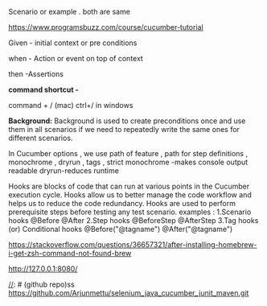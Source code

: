 Scenario or example . both are same


https://www.programsbuzz.com/course/cucumber-tutorial

Given - initial context  or pre conditions

when - Action or event on top of context

then -Assertions


**command shortcut -** 

command + / (mac)
ctrl+/ in windows


**Background:**
Background is used to create preconditions once and use them in all scenarios 
if we need to repeatedly write the same ones for different scenarios.


[//]: # (Test runner)
In Cucumber options , we use path of feature , path for step definitions , monochrome , dryrun , tags , strict 
monochrome -makes console output readable
dryrun-reduces runtime


Hooks are blocks of code that can run at various points in the Cucumber execution cycle. 
Hooks allow us to better manage the code workflow and helps us to reduce the code redundancy. 
Hooks are used to perform prerequisite steps before testing any test scenario.
examples :
1.Scenario hooks
@Before 
@After 
2.Step hooks
@BeforeStep
@AfterStep
3.Tag hooks (or) Conditional hooks
@Before("@tagname")
@After("@tagname")


[//]: # (allure )
https://stackoverflow.com/questions/36657321/after-installing-homebrew-i-get-zsh-command-not-found-brew

[//]: # (jenkins)
http://127.0.0.1:8080/

[//]: # (github repo)ss
https://github.com/Arjunmettu/selenium_java_cucumber_junit_maven.git